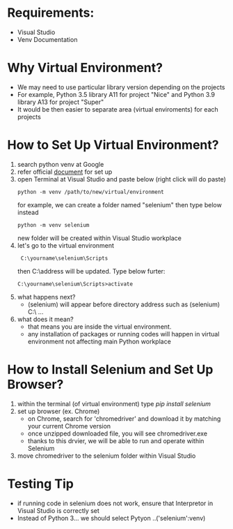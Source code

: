 # Requirements:
- Visual Studio
- Venv Documentation

# Why Virtual Environment?
- We may need to use particular library version depending on the projects
- For example, Python 3.5 library A11 for project "Nice" and Python 3.9 library A13 for project "Super"
- It would be then easier to separate area (virtual enviroments) for each projects

# How to Set Up Virtual Environment?
1. search python venv at Google
2. refer official [document](https://docs.python.org/3/library/venv.html) for set up
3. open Terminal at Visual Studio and paste below (right click will do paste)
    ```terminal
    python -m venv /path/to/new/virtual/environment
    ```
    for example, we can create a folder named "selenium" then type below instead
    ```terminal
    python -m venv selenium
    ```
    new folder will be created within Visual Studio workplace
4. let's go to the virtual environment
   ```terminal
    C:\yourname\selenium\Scripts
    ``` 
    then C:\address will be updated. Type below furter:
    ```terminal
    C:\yourname\selenium\Scripts>activate
    ``` 
5. what happens next? 
    - (selenium) will appear before directory address such as (selenium) C:\ ...
6. what does it mean? 
    - that means you are inside the virtual environment. 
    - any installation of packages or running codes will happen in virtual environment not affecting main Python workplace

# How to Install Selenium and Set Up Browser?
1. within the terminal (of virtual environment) type *pip install selenium*
2. set up browser (ex. Chrome)
    - on Chrome, search for 'chromedriver' and download it by matching your current Chrome version
    - once unzipped downloaded file, you will see chromedriver.exe
    - thanks to this drvier, we will be able to run and operate within Selenium
3. move chromedriver to the selenium folder within Visual Studio

# Testing Tip
- if running code in selenium does not work, ensure that Interpretor in Visual Studio is correctly set
- Instead of Python 3... we should select Pytyon ..('selenium':venv)
    
